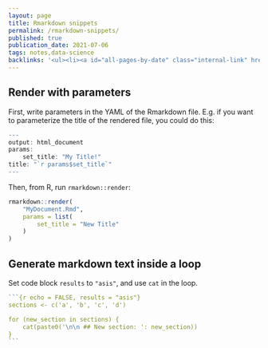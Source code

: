 ```yaml
---
layout: page
title: Rmarkdown snippets
permalink: /rmarkdown-snippets/
published: true
publication_date: 2021-07-06
tags: notes,data-science
backlinks: '<ul><li><a id="all-pages-by-date" class="internal-link" href="/all-pages-by-date/">All pages by date</a></li><li><a id="data-science" class="internal-link" href="/data-science/">Pages tagged &#39;data-science&#39;</a></li><li><a id="notes" class="internal-link" href="/notes/">Notes</a></li></ul>'
---
```


## Render with parameters

First, write parameters in the YAML of the Rmarkdown file. E.g. if you want to parameterize the title of the rendered file, you could do this:

```r
---
output: html_document
params: 
    set_title: "My Title!"
title: "`r params$set_title`"
---
```

Then, from R, run `rmarkdown::render`:

```r
rmarkdown::render(
    "MyDocument.Rmd", 
    params = list(
        set_title = "New Title"
    )
)
```

## Generate markdown text inside a loop

Set code block `results` to `"asis"`, and use `cat` in the loop.

````r
```{r echo = FALSE, results = "asis"}
sections <- c('a', 'b', 'c', 'd')

for (new_section in sections) {
    cat(paste0('\n\n ## New section: ': new_section))
}
```
````